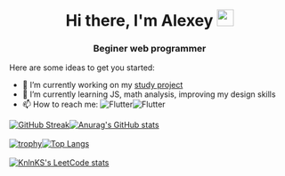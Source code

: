 <h1 align="center">Hi there, I'm Alexey 
<img src="https://github.com/blackcater/blackcater/raw/main/images/Hi.gif" height="30"/></h1>
<h3 align="center">Beginer web programmer</h3>

Here are some ideas to get you started:

- 🔭 I’m currently working on my <a href="https://github.com/Gjils/Barett">study project</a>
- 🌱 I’m currently learning JS, math analysis, improving my design skills
- 📫 How to reach me: ![Flutter](https://img.shields.io/badge/Telergam-@Gjils-1E90FF?style=flat&logo=telegram)![Flutter](https://img.shields.io/badge/Spotify-gicha_enjoyer-3CB371?style=flat&logo=spotify)

[![GitHub Streak](http://github-readme-streak-stats.herokuapp.com?user=Gjils&theme=dracula&hide_border=true)](https://git.io/streak-stats)[![Anurag's GitHub stats](https://github-readme-stats.vercel.app/api?username=Gjils&theme=dracula&hide_border=true)](https://github.com/anuraghazra/github-readme-stats)
</br>
</br>
[![trophy](https://github-profile-trophy.vercel.app/?username=Gjils&theme=dracula&row=2&column=3)](https://github.com/ryo-ma/github-profile-trophy)[![Top Langs](https://github-readme-stats.vercel.app/api/top-langs/?username=anuraghazra&layout=compact&theme=dracula&hide_progress=true)](https://github.com/anuraghazra/github-readme-stats)
</br>
</br>
[![KnlnKS's LeetCode stats](https://leetcode-stats-six.vercel.app/api?username=gjils&theme=dark)](https://github.com/KnlnKS/leetcode-stats)

